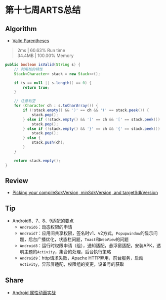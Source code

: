 # 第十七周ARTS总结
## Algorithm
- [Valid Parentheses](https://leetcode.com/problems/valid-parentheses/)
> 2ms | 60.63% Run time  
> 34.4MB | 100.00% Memory
```java
public boolean isValid(String s) {
    // 利用栈的特性
    Stack<Character> stack = new Stack<>();

    if (s == null || s.length() == 0) {
        return true;
    }

    // 注意判空
    for (Character ch : s.toCharArray()) {
        if (!stack.empty() && ')' == ch && '(' == stack.peek()) {
            stack.pop();
        } else if (!stack.empty() && ']' == ch && '[' == stack.peek()) {
            stack.pop();
        } else if (!stack.empty() && '}' == ch && '{' == stack.peek()) {
            stack.pop();
        } else {
            stack.push(ch);
        }
    }

    return stack.empty();
}
```
## Review
- [Picking your compileSdkVersion, minSdkVersion, and targetSdkVersion](https://medium.com/androiddevelopers/picking-your-compilesdkversion-minsdkversion-targetsdkversion-a098a0341ebd#.egywqatjg)

## Tip
+ Android6、7、8、9适配的要点
  + `Android6`：动态权限的申请
  + `Android7`：应用间共享权限，签名时v1、v2方式，`Popupwindow`的显示问题，后台广播优化，状态栏问题，`Toast`和`WebView`的问题
  + `Android8`：运行时权限申请（组），通知适配，悬浮窗适配，安装APK，透明主题的`Activity`，集合的处理，后台执行策略
  + `Android9`：http请求失败，Apache HTTP弃用，前台服务，启动`Activity`，异形屏适配，权限组的变更，设备号的获取

## Share
- [Android 属性动画实战](https://www.cnblogs.com/lanxingren/p/11309747.html)